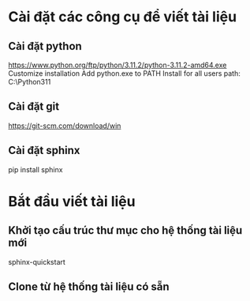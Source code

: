 # Cài đặt các công cụ để viết tài liệu
## Cài đặt python
https://www.python.org/ftp/python/3.11.2/python-3.11.2-amd64.exe
Customize installation
Add python.exe to PATH
Install for all users
path: C:\Python311
## Cài đặt git
https://git-scm.com/download/win
## Cài đặt sphinx
pip install sphinx
# Bắt đầu viết tài liệu
## Khởi tạo cấu trúc thư mục cho hệ thống tài liệu mới
sphinx-quickstart
## Clone từ hệ thống tài liệu có sẵn
